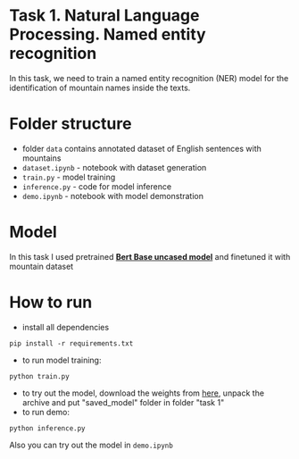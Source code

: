 # Task 1. Natural Language Processing. Named entity recognition

In this task, we need to train a named entity recognition (NER) model for the identification of
mountain names inside the texts.

# Folder structure
- folder `data` contains annotated dataset of English sentences with mountains
- `dataset.ipynb` - notebook with dataset generation
- `train.py` - model training
- `inference.py` - code for model inference
- `demo.ipynb` - notebook with model demonstration

# Model
In this task I used pretrained [**Bert Base uncased model**](https://huggingface.co/google-bert/bert-base-uncased) and finetuned it with mountain dataset

# How to run
- install all dependencies
```
pip install -r requirements.txt
```
- to run model training:
```
python train.py
```
- to try out the model, download the weights from [here](https://drive.google.com/file/d/1D8X0NEcPUf-Qoc-DXs7vhlMK3YfGlTkV/view?usp=sharing), unpack the archive and put "saved_model" folder in folder "task 1"
- to run demo:
```
python inference.py
```
Also you can try out the model in `demo.ipynb`